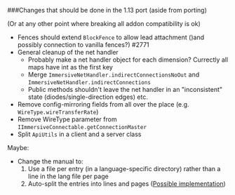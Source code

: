 ###Changes that should be done in the 1.13 port (aside from porting)

(Or at any other point where breaking all addon compatibility is ok)

 - Fences should extend `BlockFence` to allow lead attachment ()and possibly connection to vanilla fences?) #2771
 - General cleanup of the net handler
   - Probably make a net handler object for each dimension? Currectly all maps have int as the first key
   - Merge `ImmersiveNetHandler.indirectConnectionsNoOut` and `ImmersiveNetHandler.indirectConnections`
   - Public methods shouldn't leave the net handler in an "inconsistent" state (diodes/single-direction edges) etc.
 - Remove config-mirroring fields from all over the place (e.g. `WireType.wireTransferRate`)
 - Remove WireType parameter from ``IImmersiveConnectable.getConnectionMaster``
 - Split `ApiUtils` in a client and a server class
 
Maybe:
 - Change the manual to:
   1. Use a file per entry (in a language-specific directory) rather than a line in the lang file per page
   2. Auto-split the entries into lines and pages ([Possible implementation](https://github.com/malte0811/IndustrialWires/blob/MC1.12/src/main/java/malte0811/industrialWires/client/manual/TextSplitter.java))
   